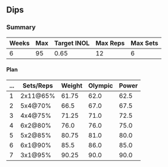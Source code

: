 ## Dips

### Summary

Weeks | Max | Target INOL | Max Reps | Max Sets
--- | --- | --- | --- | ---
6 | 95 | 0.65 | 12 | 6

#### Plan

 ... | Sets/Reps | Weight | Olympic | Power
--- | --- | --- | --- | ---
1 | 2x11@65% | 61.75 | 62.0 | 62.5
2 | 5x4@70% | 66.5 | 67.0 | 67.5
3 | 4x4@75% | 71.25 | 71.0 | 72.5
4 | 6x2@80% | 76.0 | 76.0 | 75.0
5 | 5x2@85% | 80.75 | 81.0 | 80.0
6 | 6x1@90% | 85.5 | 86.0 | 85.0
7 | 3x1@95% | 90.25 | 90.0 | 90.0

